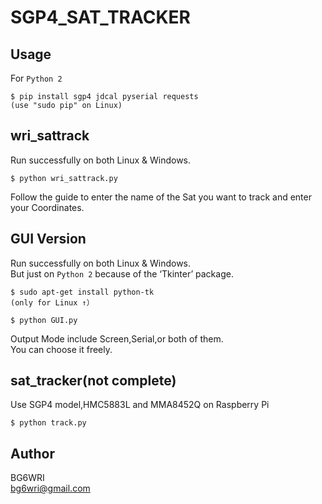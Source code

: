 # SGP4_SAT_TRACKER

## Usage
For ```Python 2```
```
$ pip install sgp4 jdcal pyserial requests
(use "sudo pip" on Linux)
```


## wri_sattrack
Run successfully on both Linux & Windows.  
```
$ python wri_sattrack.py
```
Follow the guide to enter the name of the Sat you want to track and enter your Coordinates.  


## GUI Version
Run successfully on both Linux & Windows.   
But just on ```Python 2``` because of the ‘Tkinter’ package.  
```
$ sudo apt-get install python-tk
(only for Linux ↑）

$ python GUI.py
```
Output Mode include Screen,Serial,or both of them.  
You can choose it freely.  

## sat_tracker(not complete)
Use SGP4 model,HMC5883L and MMA8452Q on Raspberry Pi  
```
$ python track.py
```

## Author
BG6WRI  
 <bg6wri@gmail.com>  

